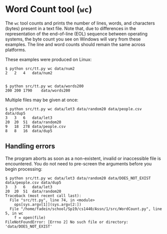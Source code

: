 # Word Count tool (`wc`)

The `wc` tool counts and prints the number of lines, words, and characters (bytes) present in a text file.  Note that, due to differences in the representation of the end-of-line (EOL) sequence between operating systems, the byte count you see on Windows will vary from these examples.  The line and word counts should remain the same across platforms.

These examples were produced on Linux:

    $ python src/tt.py wc data/num2
    2	2	4	data/num2


    $ python src/tt.py wc data/words200
    200	200	1790	data/words200


Multiple files may be given at once:

    $ python src/tt.py wc data/let3 data/random20 data/people.csv data/dup5 
    3	3	6	data/let3
    20	20	51	data/random20
    9	18	278	data/people.csv
    8	8	16	data/dup5


## Handling errors

The program aborts as soon as a non-existent, invalid or inaccessible file is encountered.  You do not need to pre-screen the arguments before you begin processing:

    $ python src/tt.py wc data/let3 data/random20 data/DOES_NOT_EXIST data/people.csv data/dup5 
    3	3	6	data/let3
    20	20	51	data/random20
    Traceback (most recent call last):
      File "src/tt.py", line 74, in <module>
        ops[sys.argv[1]](sys.argv[2:])
      File "/home/fadein/school/Sp19/cs1440/Assn/1/src/WordCount.py", line 5, in wc
        f = open(file)
    FileNotFoundError: [Errno 2] No such file or directory: 'data/DOES_NOT_EXIST'
